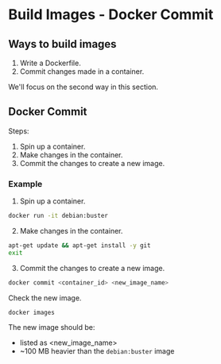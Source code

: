 # Build Images - Docker Commit

## Ways to build images

1. Write a Dockerfile.
2. Commit changes made in a container.

We'll focus on the second way in this section.

## Docker Commit

Steps:

1. Spin up a container.
2. Make changes in the container.
3. Commit the changes to create a new image.


### Example

1. Spin up a container.

```bash
docker run -it debian:buster
```

2. Make changes in the container.

```bash
apt-get update && apt-get install -y git
exit
```

3. Commit the changes to create a new image.

```bash
docker commit <container_id> <new_image_name>
```

Check the new image.

```bash
docker images
```

The new image should be:

* listed as <new_image_name>
* ~100 MB heavier than the `debian:buster` image
